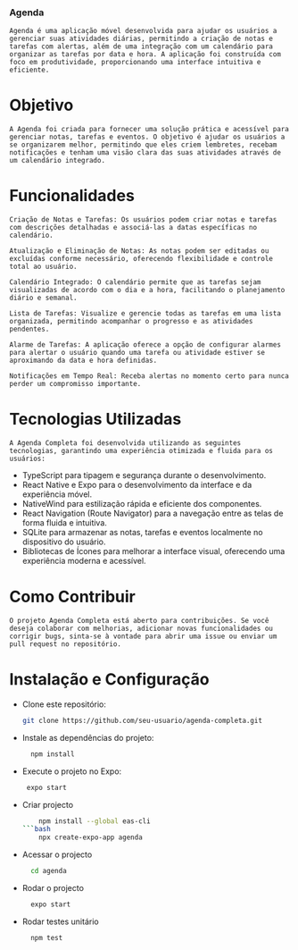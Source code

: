 ### Agenda
    Agenda é uma aplicação móvel desenvolvida para ajudar os usuários a gerenciar suas atividades diárias, permitindo a criação de notas e tarefas com alertas, além de uma integração com um calendário para organizar as tarefas por data e hora. A aplicação foi construída com foco em produtividade, proporcionando uma interface intuitiva e eficiente.

# Objetivo
    A Agenda foi criada para fornecer uma solução prática e acessível para gerenciar notas, tarefas e eventos. O objetivo é ajudar os usuários a se organizarem melhor, permitindo que eles criem lembretes, recebam notificações e tenham uma visão clara das suas atividades através de um calendário integrado.

# Funcionalidades
    Criação de Notas e Tarefas: Os usuários podem criar notas e tarefas com descrições detalhadas e associá-las a datas específicas no calendário.

    Atualização e Eliminação de Notas: As notas podem ser editadas ou excluídas conforme necessário, oferecendo flexibilidade e controle total ao usuário.

    Calendário Integrado: O calendário permite que as tarefas sejam visualizadas de acordo com o dia e a hora, facilitando o planejamento diário e semanal.

    Lista de Tarefas: Visualize e gerencie todas as tarefas em uma lista organizada, permitindo acompanhar o progresso e as atividades pendentes.

    Alarme de Tarefas: A aplicação oferece a opção de configurar alarmes para alertar o usuário quando uma tarefa ou atividade estiver se aproximando da data e hora definidas.

    Notificações em Tempo Real: Receba alertas no momento certo para nunca perder um compromisso importante.

# Tecnologias Utilizadas
    A Agenda Completa foi desenvolvida utilizando as seguintes tecnologias, garantindo uma experiência otimizada e fluida para os usuários:

- TypeScript para tipagem e segurança durante o desenvolvimento.
- React Native e Expo para o desenvolvimento da interface e da experiência móvel.
- NativeWind para estilização rápida e eficiente dos componentes.
- React Navigation (Route Navigator) para a navegação entre as telas de forma fluida e intuitiva.
- SQLite para armazenar as notas, tarefas e eventos localmente no dispositivo do usuário.
- Bibliotecas de Ícones para melhorar a interface visual, oferecendo uma experiência moderna e acessível.

# Como Contribuir
    O projeto Agenda Completa está aberto para contribuições. Se você deseja colaborar com melhorias, adicionar novas funcionalidades ou corrigir bugs, sinta-se à vontade para abrir uma issue ou enviar um pull request no repositório.

# Instalação e Configuração

- Clone este repositório:
    ```bash
    git clone https://github.com/seu-usuario/agenda-completa.git

- Instale as dependências do projeto:
    ```bash
      npm install

- Execute o projeto no Expo:
    ```bash
     expo start

- Criar projecto
    ```bash
        npm install --global eas-cli 
    ```bash
        npx create-expo-app agenda 

- Acessar o projecto
    ```bash
      cd agenda

- Rodar o projecto
    ```bash
      expo start

- Rodar testes unitário
    ```bash
      npm test


